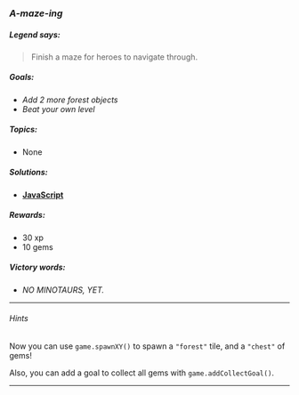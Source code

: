 ### _A-maze-ing_

##### _Legend says:_
> Finish a maze for heroes to navigate through.

##### _Goals:_
+ _Add 2 more forest objects_
+ _Beat your own level_

##### _Topics:_
+ None

##### _Solutions:_
+ **[JavaScript](amazing.js)**

##### _Rewards:_
+ 30 xp
+ 10 gems

##### _Victory words:_
+ _NO MINOTAURS, YET._

___

###### _Hints_

Now you can use `game.spawnXY()` to spawn a `"forest"` tile, and a `"chest"` of gems!

Also, you can add a goal to collect all gems with `game.addCollectGoal()`.

___
